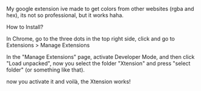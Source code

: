 My google extension ive made to get colors from other websites (rgba and hex), its not so professional, but it works haha.

How to Install?

In Chrome, go to the three dots in the top right side, click and go to Extensions > Manage Extensions

In the "Manage Extensions" page, activate Developer Mode, and then click "Load unpacked", now you select the folder "Xtension" and press "select folder" (or something like that).

now you activate it and voilà, the Xtension works!

